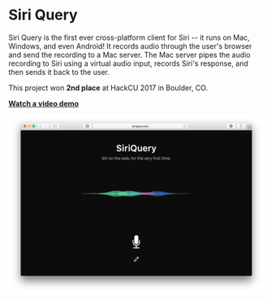 # Siri Query

Siri Query is the first ever cross-platform client for Siri -- it runs on Mac, Windows, and even Android! It records audio through the user's browser and send the recording to a Mac server. The Mac server pipes the audio recording to Siri using a virtual audio input, records Siri's response, and then sends it back to the user.

This project won **2nd place** at HackCU 2017 in Boulder, CO.

**[Watch a video demo](https://www.youtube.com/watch?v=iUnD_9Ejljo)**

<p align='center'>
  <img src="assets/screenshot.png"/>
</p>
